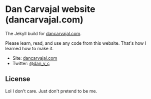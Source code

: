 # Dan Carvajal website (dancarvajal.com)


The Jekyll build for [dancarvajal.com](http://dancarvajal.com).

Please learn, read, and use any code from this website. That's how I learned how to make it.

* Site: [dancarvajal.com](http://dancarvajal.com)
* Twitter: [@dan_v_c](http://twitter.com/dan_v_c)

## License

Lol I don't care. Just don't pretend to be me.
